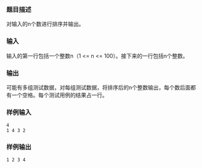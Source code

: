 ### 题目描述

对输入的n个数进行排序并输出。

### 输入

输入的第一行包括一个整数n（1 <= n <= 100）。接下来的一行包括n个整数。

### 输出

可能有多组测试数据，对每组测试数据，将排序后的n个整数输出，每个数后面都有一个空格。每个测试用例的结果占一行。

### 样例输入

```
4
1 4 3 2
```

### 样例输出

```
1 2 3 4 
```